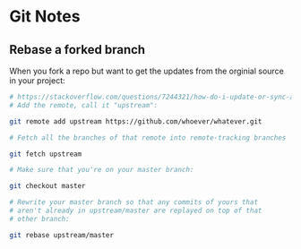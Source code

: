 # Git Notes

## Rebase a forked branch

When you fork a repo but want to get the updates from the orginial source in your project:

```bash
# https://stackoverflow.com/questions/7244321/how-do-i-update-or-sync-a-forked-repository-on-github
# Add the remote, call it "upstream":

git remote add upstream https://github.com/whoever/whatever.git

# Fetch all the branches of that remote into remote-tracking branches

git fetch upstream

# Make sure that you're on your master branch:

git checkout master

# Rewrite your master branch so that any commits of yours that
# aren't already in upstream/master are replayed on top of that
# other branch:

git rebase upstream/master
```